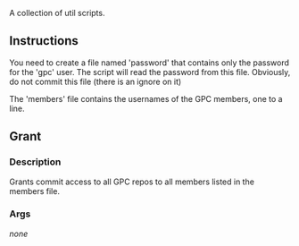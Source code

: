 A collection of util scripts.

## Instructions

You need to create a file named 'password' that contains only the password for the 'gpc' user. The script will read the password from this file. Obviously, do not commit this file (there is an ignore on it)

The 'members' file contains the usernames of the GPC members, one to a line.

## Grant

### Description

Grants commit access to all GPC repos to all members listed in the members file.

### Args

*none*